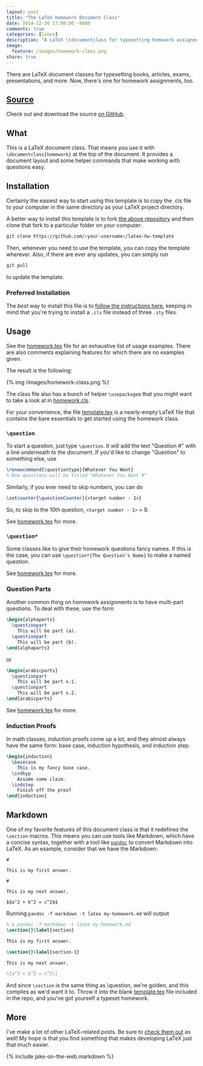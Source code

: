```yaml
---
layout: post
title: "The LaTeX homework Document Class"
date: 2014-12-30 17:00:00 -0600
comments: true
categories: [latex]
description: "A LaTeX \\documentclass for typesetting homework assignments."
image:
  feature: /images/homework-class.png
share: true
---
```


There are LaTeX document classes for typesetting books, articles, exams, presentations, and more. Now, there's one for homework assignments, too.

<!-- more -->

## [Source][homework]

Check out and download the source [on GitHub][homework].

## What

This is a LaTeX document class. That means you use it with `\documentclass{homework}` at the top of the document. It provides a document layout and some helper commands that make working with questions easy.

## Installation
Certainly the easiest way to start using this template is to copy the .cls file to your computer in the same directory as your LaTeX project directory.

A better way to install this template is to fork [the above repository][homework] and then clone that fork to a particular folder on your computer:

```bash Install
git clone https://github.com/<your-username>/latex-hw-template
```

Then, whenever you need to use the template, you can copy the template wherever. Also, if there are ever any updates, you can simply run

```bash Update
git pull
```

to update the template.

### Preferred Installation

The _best_ way to install this file is to [follow the instructions here][install], keeping in mind that you're trying to install a `.cls` file instead of three `.sty` files.

[install]: https://github.com/Z1MM32M4N/latex-solarized#installation

## Usage

See the [homework.tex][homework.tex] file for an exhaustive list of usage examples. There are also comments explaining features for which there are no examples given.

The result is the following:

{% img /images/homework-class.png %}

The class file also has a bunch of helper `\usepackage`s that you might want to take a look at in [homework.cls][homework.cls].

For your convenience, the file [template.tex][template.tex] is a nearly-empty
LaTeX file that contains the bare essentials to get started using the homework
class.

### `\question`

To start a question, just type `\question`. It will add the text "Question #" with a line underneath to the document. If you'd like to change "Question" to something else, use

```tex Change the Question Type
\renewcommand{\questiontype}{Whatever You Want}
% Now questions will be titled "Whatever You Want #"
```

Similarly, if you ever need to skip numbers, you can do

```tex Non-contiguous Question Numbers
\setcounter{\questionCounter}{<target number - 1>}
```

So, to skip to the 10th question, `<target number - 1>` = 9.

See [homework.tex][homework.tex] for more.

### `\question*`

Some classes like to give their homework questions fancy names. If this is the case, you can use `\question*{The Question's Name}` to make a named question.

See [homework.tex][homework.tex] for more.

### Question Parts

Another common thing on homework assignments is to have multi-part questions. To deal with these, use the form

```tex Lettered Question Parts
\begin{alphaparts}
  \questionpart
    This will be part (a).
  \questionpart
    This will be part (b).
\end{alphaparts}
```
or
```tex Numbered Question Parts
\begin{arabicparts}
  \questionpart
    This will be part x.1.
  \questionpart
    This will be part x.2.
\end{arabicparts}
```

See [homework.tex][homework.tex] for more.

### Induction Proofs

In math classes, induction proofs come up a lot, and they almost always have the same form: base case, induction hypothesis, and induction step.

```tex Induction Environment
\begin{induction}
  \basecase
    This is my fancy base case.
  \indhyp
    Assume some claim.
  \indstep
    Finish off the proof
\end{induction}
```

## Markdown

One of my favorite features of this document class is that it redefines the `\section` macros. This means you can use tools like Markdown, which have a concise syntax, together with a tool like [`pandoc`][pandoc] to convert Markdown into LaTeX. As an example, consider that we have the Markdown:

```plain my-homework.md
#

This is my first answer.

#

This is my next answer.

$$a^2 + b^2 = c^2$$
```

Running `pandoc -f markdown -t latex my-homework.md` will output

```tex Convert markdown to LaTeX
% $ pandoc -f markdown -t latex my-homework.md
\section{}\label{section}

This is my first answer.

\section{}\label{section-1}

This is my next answer.

\[a^2 + b^2 = c^2\]
```

And since `\section` is the same thing as \question, we're golden, and this compiles as we'd want it to. Throw it into the blank [template.tex][template.tex] file included in the repo, and you've got yourself a typeset homework.

## More

I've make a lot of other LaTeX-related posts. Be sure to [check them out][latex] as well! My hope is that you find something that makes developing LaTeX just that much easier.

{% include jake-on-the-web.markdown %}

[homework]: https://github.com/Z1MM32M4N/latex-homework-class
[homework.cls]: https://github.com/Z1MM32M4N/latex-homework-class/blob/master/homework.cls
[homework.tex]: https://github.com/Z1MM32M4N/latex-homework-class/blob/master/homework.tex
[template.tex]: https://github.com/Z1MM32M4N/latex-homework-class/blob/master/template.tex
[pandoc]: http://johnmacfarlane.net/pandoc/
[latex]: /categories#latex
